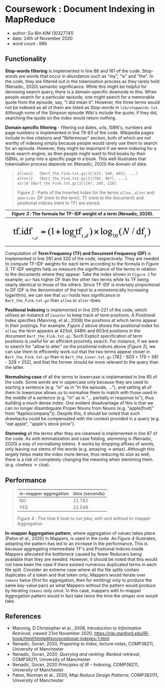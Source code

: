 # Coursework : Document Indexing in MapReduce
- author: Eu-Bin KIM (10327741)
- date: 24th of November 2020
- word count : 986

## Functionality

**Stop-words filtering** is implemented in line 86 and 161 of the code. Stop-words are words that occur in abundance
 such as "my", "is" and "the". In the code, they are filtered out in the tokenisation process as
  they rarely hold (Nenadic, 2020) semantic significance. While this might be helpful for denoising search query,
   there is a domain-specific downside to this. When people search for a particular episode, one might search for a 
   memorable quote from the episode, say, "I did mean it". However, the three terms would not be indexed
    as all of them are listed as Stop-words in `lib/stopwords.txt`. Although none of the Simpson episode Wiki's include the quote,
     if they did, searching the quote on the index would return nothing. 
     
**Domain specific filtering** - filtering out dates, urls, ISBN's, numbers and page numbers is implemented in line 79-83 of the code. Wikipedia pages include
 in-line citations and "References" section, both of which are not worthy of indexing simply because people would rarely use
 them to search for an episode. However, they might be important if we were indexing for a book search engine, as then people
might want to find books by their ISBNs, or jump into a specific page in a book. This well illustrates that tokenisation process
 depends on (Nenadic, 2020) the domain of data. 
     
     
> ```
> allow|2	[Bart_the_Fink.txt.gz|3|[423, 548, 603], ...]
> alter|2	[Bart_the_Fink.txt.gz|2|[782, 967], ...]
> air|6	[Bart_the_Fink.txt.gz|3|[147, 205, 220]
> ```
> *Figure 2* : Parts of the Inverted Index for the terms `allow` , `alter` and `american`.
>  DF (next to the term), TF (next to the document) and positional indices (next to TF) are stored. 

*Figure 3* : The formula for TF-IDF weight of a term (Nenadic, 2020). | 
--- |
![](.report_images/c2855e44.png) | 

 Computation of **Term Frequency (TF) and Document Frequency (DF)** is implemented in line 281 and 320 of the code, respectively. They are needed to compute TF-IDF weights
  for each term according to the formula in *Figure 3*. TF-IDF weights help us measure the significance of the terms 
  in relation to the documents where they appear. Take the index shown in `Figure 2` for example; `air` has higher DF than
   the other two terms while its TF being nearly identical to those of the others.
    Since TF-IDF is inversely proportional to DF (DF is the denominator of the input to a monotonically increasing logarithm),
     we can see that `air` holds less significance in `Bart_the_Fink.txt.gz` than `allow` or `alter` does. 
  

**Positional Indexing** is implemented in line 205-221 of the code, which utilises an instance of `Counter` to keep 
track of term positions. A Positional Index specifies (Manning, et al., 2008) the positions at which
 terms appear in their postings. For example, *Figure 2* above shows the positional index for `allow`; 
 the term appears at 423rd, 548th and 603rd positions in the document `Bart_the_Fink.txt.gz`.
   Such Explicit specification of term positions is useful for an efficient proximity search.
   For instance, if we were to search for "allow to alter" on the positional indices above (*Figure 2*),
we can use them to efficiently work out that the two terms appear closer in `Bart_the_Fink.txt.gz` than in
 `Bart_the_Lover.txt.gz` (782 - 603 = 179 < 581 - 329 = 252), and that the former should be more relevant to the query than
 the latter.
 
     
**Normalising case** of all the terms to lowercase is implemented in line 85 of the code. Some words are in uppercase 
only because they are used to starting a sentence (e.g. "In" as in "In the episode, ..."), and setting all of them to lowercase 
allows us to normalise them to match with those used in the middle of a sentence (e.g. "in" as in "... partially in response to"), thus building a much dense index.
 One evident disadvantage of this is that we can no longer disambiguate Proper Nouns from Nouns (e.g. "apple(fruit)" from "Apple(company")). 
Despite this, it should be noted that such drawbacks could be compensated with the context provided in a query (e.g. "eat apple", "apple's stock price").


**Stemming** all the terms after they are cleansed is implemented in line 87 of the code. As with lemmatization and case folding,
 stemming is (Nenadic, 2020) a way of normalising tokens. It works by dropping affixes of words, only leaving out stems of the words (e.g. amazing -> amaz).
Although this largely helps make the index more dense, thus reducing its size as well, there is a risk of completely changing the 
 meaning when stemming them. (e.g. clueless -> clue). 
 
## Performance


> in-mapper aggregation | time (seconds)
> --- | --- 
> NO | 21.782
> YES | 22.549
>
> *Figure 4* : The time it took to run jobs, with and without In-mapper Aggregation


**In-mapper Aggregation pattern**, where aggregation of values takes place (Paton et al., 2020) in Mappers, is used in the code.
 As *Figure 4* illustrates, adopting the pattern has led to an increase in the performance. This is because 
 aggregating intermediate TF's and Positional Indices inside Mappers alleviated the bottleneck caused by
  fewer Reducers being available than they are needed. However, it should be noted that this would not have been 
  the case if there existed numerous duplicated terms in each file split. Consider an extreme case where all the file splits
  contain duplicates of a token and that token only; Mappers would iterate over `tokens` twice (first for aggregation, then for emitting)
   only to produce the same key-value pairs as what Mappers without the pattern would produce by iterating `tokens` only once. 
   In this case, mappers with In-mapper Aggregation pattern would in fact take twice the time the simper one would take.



## References
- Manning, D Christopher et al., 2008,  *Introduction to Information Retrieval*, viewed 23rd November 2020, <https://nlp.stanford.edu/IR-book/html/htmledition/positional-indexes-1.html>
- Nenadic, Goran, 2020, *Preparing to Index*, lecture notes, COMP38211, University of Manchester
- Nenadic, Goran, 2020, *Querying and ranking: Ranked retrieval*, COMP38211, University of Manchester
- Nenadic, Goran, 2020 *Principles of IR – Indexing*, COMP38211, University of Manchester
- Paton, Norman et al., 2020, *Map Reduce Design Patterns*, COMP382111, University of Manchester
